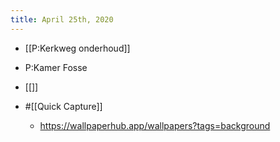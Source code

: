 ```yaml
---
title: April 25th, 2020
---
```


- [[P:Kerkweg onderhoud]]

- P:Kamer Fosse

- [[]]

- #[[Quick Capture]]
	 - https://wallpaperhub.app/wallpapers?tags=background
